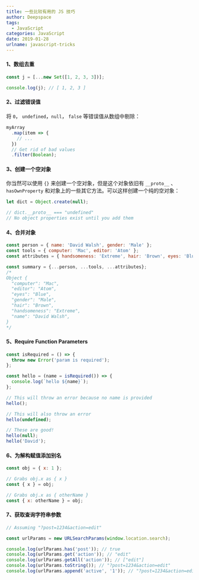 ```yaml
---
title: 一些比较有用的 JS 技巧
author: Deepspace
tags:
  - JavaScript
categories: JavaScript
date: 2019-01-28
urlname: javascript-tricks
---
```


#### 1、数组去重

```javascript
const j = [...new Set([1, 2, 3, 3])];

console.log(j); // [ 1, 2, 3 ]
```

#### 2、过滤错误值

将 `0`， `undefined`，`null`， `false` 等错误值从数组中剔除：

```javascript
myArray
  .map(item => {
    // ...
  })
  // Get rid of bad values
  .filter(Boolean);
```
<!-- more -->
#### 3、创建一个空对象

你当然可以使用 `{}` 来创建一个空对象，但是这个对象依旧有 `__proto__` 、 `hasOwnProperty` 和对象上的一些其它方法。可以这样创建一个纯的空对象：

```javascript
let dict = Object.create(null);

// dict.__proto__ === "undefined"
// No object properties exist until you add them
```

#### 4、合并对象

```javascript
const person = { name: 'David Walsh', gender: 'Male' };
const tools = { computer: 'Mac', editor: 'Atom' };
const attributes = { handsomeness: 'Extreme', hair: 'Brown', eyes: 'Blue' };

const summary = {...person, ...tools, ...attributes};
/*
Object {
  "computer": "Mac",
  "editor": "Atom",
  "eyes": "Blue",
  "gender": "Male",
  "hair": "Brown",
  "handsomeness": "Extreme",
  "name": "David Walsh",
}
*/
```

#### 5、Require Function Parameters

```javascript
const isRequired = () => {
  throw new Error('param is required');
};

const hello = (name = isRequired()) => {
  console.log(`hello ${name}`);
};

// This will throw an error because no name is provided
hello();

// This will also throw an error
hello(undefined);

// These are good!
hello(null);
hello('David');
```

#### 6、为解构赋值添加别名

```javascript
const obj = { x: 1 };

// Grabs obj.x as { x }
const { x } = obj;

// Grabs obj.x as { otherName }
const { x: otherName } = obj;
```

#### 7、获取查询字符串参数

```javascript
// Assuming "?post=1234&action=edit"

const urlParams = new URLSearchParams(window.location.search);

console.log(urlParams.has('post')); // true
console.log(urlParams.get('action')); // "edit"
console.log(urlParams.getAll('action')); // ["edit"]
console.log(urlParams.toString()); // "?post=1234&action=edit"
console.log(urlParams.append('active', '1')); // "?post=1234&action=edit&active=1"
```




